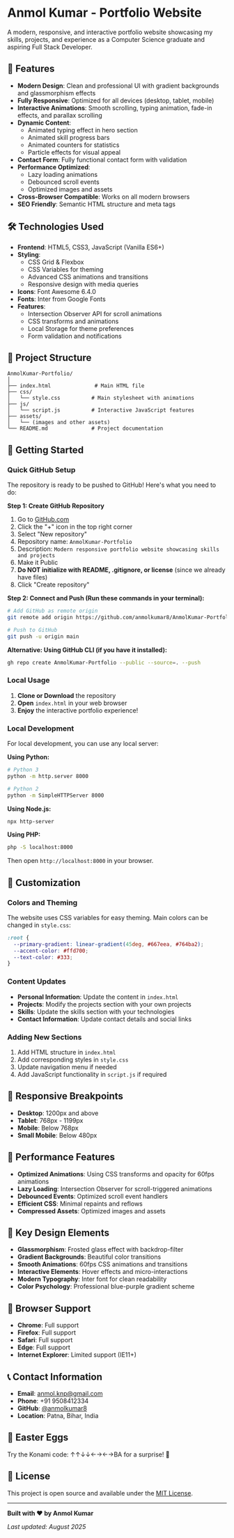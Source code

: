 # Anmol Kumar - Portfolio Website

A modern, responsive, and interactive portfolio website showcasing my skills, projects, and experience as a Computer Science graduate and aspiring Full Stack Developer.

## 🌟 Features

- **Modern Design**: Clean and professional UI with gradient backgrounds and glassmorphism effects
- **Fully Responsive**: Optimized for all devices (desktop, tablet, mobile)
- **Interactive Animations**: Smooth scrolling, typing animation, fade-in effects, and parallax scrolling
- **Dynamic Content**: 
  - Animated typing effect in hero section
  - Animated skill progress bars
  - Animated counters for statistics
  - Particle effects for visual appeal
- **Contact Form**: Fully functional contact form with validation
- **Performance Optimized**: 
  - Lazy loading animations
  - Debounced scroll events
  - Optimized images and assets
- **Cross-Browser Compatible**: Works on all modern browsers
- **SEO Friendly**: Semantic HTML structure and meta tags

## 🛠️ Technologies Used

- **Frontend**: HTML5, CSS3, JavaScript (Vanilla ES6+)
- **Styling**: 
  - CSS Grid & Flexbox
  - CSS Variables for theming
  - Advanced CSS animations and transitions
  - Responsive design with media queries
- **Icons**: Font Awesome 6.4.0
- **Fonts**: Inter from Google Fonts
- **Features**:
  - Intersection Observer API for scroll animations
  - CSS transforms and animations
  - Local Storage for theme preferences
  - Form validation and notifications

## 📁 Project Structure

```
AnmolKumar-Portfolio/
│
├── index.html              # Main HTML file
├── css/
│   └── style.css          # Main stylesheet with animations
├── js/
│   └── script.js          # Interactive JavaScript features
├── assets/
│   └── (images and other assets)
└── README.md              # Project documentation
```

## 🚀 Getting Started

### Quick GitHub Setup

The repository is ready to be pushed to GitHub! Here's what you need to do:

**Step 1: Create GitHub Repository**
1. Go to [GitHub.com](https://github.com)
2. Click the "+" icon in the top right corner
3. Select "New repository"
4. Repository name: `AnmolKumar-Portfolio`
5. Description: `Modern responsive portfolio website showcasing skills and projects`
6. Make it Public
7. **Do NOT initialize with README, .gitignore, or license** (since we already have files)
8. Click "Create repository"

**Step 2: Connect and Push (Run these commands in your terminal):**
```bash
# Add GitHub as remote origin
git remote add origin https://github.com/anmolkumar8/AnmolKumar-Portfolio.git

# Push to GitHub
git push -u origin main
```

**Alternative: Using GitHub CLI (if you have it installed):**
```bash
gh repo create AnmolKumar-Portfolio --public --source=. --push
```

### Local Usage

1. **Clone or Download** the repository
2. **Open** `index.html` in your web browser
3. **Enjoy** the interactive portfolio experience!

### Local Development

For local development, you can use any local server:

**Using Python:**
```bash
# Python 3
python -m http.server 8000

# Python 2
python -m SimpleHTTPServer 8000
```

**Using Node.js:**
```bash
npx http-server
```

**Using PHP:**
```bash
php -S localhost:8000
```

Then open `http://localhost:8000` in your browser.

## 🎨 Customization

### Colors and Theming
The website uses CSS variables for easy theming. Main colors can be changed in `style.css`:
```css
:root {
  --primary-gradient: linear-gradient(45deg, #667eea, #764ba2);
  --accent-color: #ffd700;
  --text-color: #333;
}
```

### Content Updates
- **Personal Information**: Update the content in `index.html`
- **Projects**: Modify the projects section with your own projects
- **Skills**: Update the skills section with your technologies
- **Contact Information**: Update contact details and social links

### Adding New Sections
1. Add HTML structure in `index.html`
2. Add corresponding styles in `style.css`
3. Update navigation menu if needed
4. Add JavaScript functionality in `script.js` if required

## 📱 Responsive Breakpoints

- **Desktop**: 1200px and above
- **Tablet**: 768px - 1199px
- **Mobile**: Below 768px
- **Small Mobile**: Below 480px

## 🎯 Performance Features

- **Optimized Animations**: Using CSS transforms and opacity for 60fps animations
- **Lazy Loading**: Intersection Observer for scroll-triggered animations
- **Debounced Events**: Optimized scroll event handlers
- **Efficient CSS**: Minimal repaints and reflows
- **Compressed Assets**: Optimized images and assets

## 🎨 Key Design Elements

- **Glassmorphism**: Frosted glass effect with backdrop-filter
- **Gradient Backgrounds**: Beautiful color transitions
- **Smooth Animations**: 60fps CSS animations and transitions
- **Interactive Elements**: Hover effects and micro-interactions
- **Modern Typography**: Inter font for clean readability
- **Color Psychology**: Professional blue-purple gradient scheme

## 🔧 Browser Support

- **Chrome**: Full support
- **Firefox**: Full support
- **Safari**: Full support
- **Edge**: Full support
- **Internet Explorer**: Limited support (IE11+)

## 📞 Contact Information

- **Email**: anmol.knp@gmail.com
- **Phone**: +91 9508412334
- **GitHub**: [@anmolkumar8](https://github.com/anmolkumar8)
- **Location**: Patna, Bihar, India

## 🎉 Easter Eggs

Try the Konami code: ↑↑↓↓←→←→BA for a surprise! 🌈

## 📄 License

This project is open source and available under the [MIT License](LICENSE).

---

**Built with ❤️ by Anmol Kumar**

*Last updated: August 2025*
